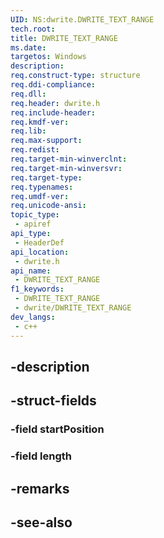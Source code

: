 ```yaml
---
UID: NS:dwrite.DWRITE_TEXT_RANGE
tech.root: 
title: DWRITE_TEXT_RANGE
ms.date: 
targetos: Windows
description: 
req.construct-type: structure
req.ddi-compliance: 
req.dll: 
req.header: dwrite.h
req.include-header: 
req.kmdf-ver: 
req.lib: 
req.max-support: 
req.redist: 
req.target-min-winverclnt: 
req.target-min-winversvr: 
req.target-type: 
req.typenames: 
req.umdf-ver: 
req.unicode-ansi: 
topic_type:
 - apiref
api_type:
 - HeaderDef
api_location:
 - dwrite.h
api_name:
 - DWRITE_TEXT_RANGE
f1_keywords:
 - DWRITE_TEXT_RANGE
 - dwrite/DWRITE_TEXT_RANGE
dev_langs:
 - c++
---
```


## -description

## -struct-fields

### -field startPosition

### -field length

## -remarks

## -see-also

